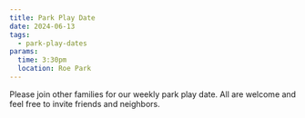 ```yaml
---
title: Park Play Date
date: 2024-06-13
tags:
  - park-play-dates
params:
  time: 3:30pm
  location: Roe Park
---
```


Please join other families for our weekly park play date. All are welcome and feel free to invite friends and neighbors.
